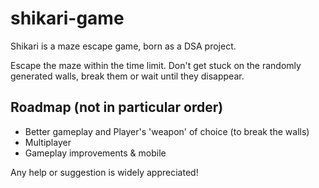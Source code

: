 # shikari-game

Shikari is a maze escape game, born as a DSA project.

Escape the maze within the time limit.
Don't get stuck on the randomly generated walls, break them or wait until they disappear.

## Roadmap (not in particular order)
- Better gameplay and Player's 'weapon' of choice (to break the walls)
- Multiplayer
- Gameplay improvements & mobile 

Any help or suggestion is widely appreciated!
